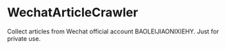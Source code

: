 # WechatArticleCrawler
Collect articles from Wechat official account BAOLEIJIAONIXIEHY. Just for private use.
